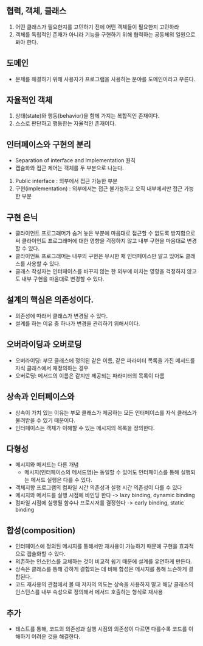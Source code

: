 ## 협력, 객체, 클래스
1. 어떤 클래스가 필요한지를 고민하기 전에 어떤 객체들이 필요한지 고민하라
2. 객체를 독립적인 존재가 아니라 기능을 구현하기 위해 협력하는 공동체의 일원으로 봐야 한다.

## 도메인
- 문제를 해결하기 위해 사용자가 프로그램을 사용하는 분야를 도메인이라고 부른다.

## 자율적인 객체
1. 상태(state)와 행동(behavior)을 함께 가지는 복합적인 존재이다.
2. 스스로 판단하고 행동한는 자율적인 존재이다.

## 인터페이스와 구현의 분리
- Separation of interface and Implementation 원칙
- 캡슐화와 접근 제어는 객체를 두 부분으로 나눈다.

1. Public interface : 외부에서 접근 가능한 부분
2. 구현(implementation) : 외부에서는 접근 불가능하고 오직 내부에서만 접근 가능한 부분


## 구현 은닉
- 클라이언트 프로그래머가 숨겨 놓은 부분에 마음대로 접근할 수 없도록 방지함으로써 클라이언트 프로그래머에 대한 영향을 걱정하지 않고 내부 구현을 마음대로 변경할 수 있다.
- 클라이언트 프로그래머는 내부의 구현은 무시한 채 인터페이스만 알고 있어도 클래스를 사용할 수 있다.
- 클래스 작성자는 인터페이스를 바꾸지 않는 한 외부에 미치는 영향을 걱정하지 않고도 내부 구현을 마음대로 변경할 수 있다.

## 설계의 핵심은 의존성이다.
- 의존성에 따라서 클래스가 변경될 수 있다.
- 설계를 하는 이유 중 하나가 변경을 관리하기 위해서이다.

## 오버라이딩과 오버로딩
- 오버라이딩: 부모 클래스에 정의된 같은 이름, 같은 파라미터 목록을 가진 메서드를 자식 클래스에서 재정의하는 경우
- 오버로딩: 메서드의 이름은 같지만 제공되는 파라미터의 목록이 다름

## 상속과 인터페이스와
- 상속이 가치 있는 이유는 부모 클래스가 제공하는 모든 인터페이스를 자식 클래스가 물려받을 수 있기 때문이다.
- 인터페이스는 객체가 이해할 수 있는 메시지의 목록을 정의한다.

## 다형성
- 메시지와 메서드는 다른 개념
  - 메시지(인터페이스의 메서드명)는 동일할 수 있어도 인터페이스를 통해 실행되는 메서드 실행은 다를 수 있다.
- 객체지향 프로그램의 컴파일 시간 의존성과 실행 시간 의존성이 다를 수 있다
- 메시지와 메서드를 실행 시점에 바인딩 한다 -> lazy binding, dynamic binding
- 컴파일 시점에 실행될 함수나 프로시저를 결정한다 -> early binding, static binding

## 합성(composition)
- 인터페이스에 정의된 메시지를 통해서만 재사용이 가능하기 때문에 구현을 효과적으로 캡슐화할 수 있다.
- 의존하는 인스턴스를 교체하는 것이 비교적 쉽기 때문에 설계를 유연하게 만든다.
- 상속은 클래스를 통해 강하게 결합되는 데 비해 합성은 메시지를 통해 느슨하게 결합된다.
- 코드 재사용의 관점에서 볼 때 저자의 의도는 상속을 사용하지 말고 해당 클래스의 인스턴스를 내부 속성으로 정의해서 메서드 호출하는 형식로 재사용

## 추가
- 테스트를 통해, 코드의 의존성과 실행 시점의 의존성이 다르면 다를수록 코드를 이해하기 어려운 것을 해결한다.
